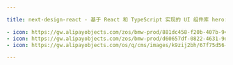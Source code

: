 ```yaml
---

title: next-design-react - 基于 React 和 TypeScript 实现的 UI 组件库 hero: title: next-design-react desc: 🏆 个人开源项目，使用 React + TypeScript 打造自己的 UI 组件库 actions: - text: 开始使用 link: /guide features:

- icon: https://gw.alipayobjects.com/zos/bmw-prod/881dc458-f20b-407b-947a-95104b5ec82b/k79dm8ih_w144_h144.png title: 开箱即用 desc: 使用方式简单，项目长期维护，并在开发中不断探索最佳实践
- icon: https://gw.alipayobjects.com/zos/bmw-prod/d60657df-0822-4631-9d7c-e7a869c2f21c/k79dmz3q_w126_h126.png title: React 进阶必备 desc: 使用 React Hook 打造自己的组件库，React 进阶学习的必经之路
- icon: https://gw.alipayobjects.com/os/q/cms/images/k9zij2bh/67f75d56-0d62-47d6-a8a5-dbd0cb79a401_w96_h96.png title: TypeScript desc: 代码全部使用 TypeScript 开发，提供完整的组件和 API 类型定义 footer: next-design-react UI MIT Licensed | Copyright © 2020<br />Powered by [dumi](https://d.umijs.org)

---
```

